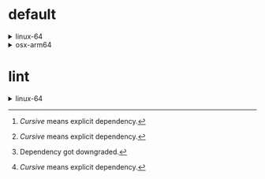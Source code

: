 # default

<details>
<summary>linux-64</summary>

| Dependency[^1] | Before | After |
| - | - | - |
| python | 0.10.0 | 0.10.1 |
| *polars* | herads_0 | herads_1 |

</details>

<details>
<summary>osx-arm64</summary>

| Dependency[^1] | Before | After |
| - | - | - |
| *polars*[^2] | 0.10.0 | 0.9.1 |
| *python* | 0.10.0 | 0.10.1 |

</details>

# lint

<details>
<summary>linux-64</summary>

| Dependency[^1] | Before | After |
| - | - | - |
| *polars* | 0.10.0 | 0.10.1 |
| python | 0.10.0 | 0.10.1 |

</details>

[^1]: *Cursive* means explicit dependency.
[^2]: Dependency got downgraded.
